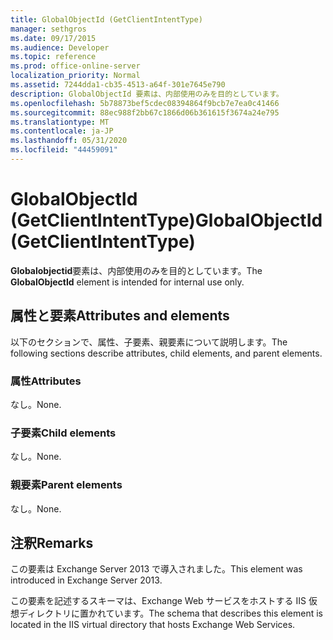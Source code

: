 ```yaml
---
title: GlobalObjectId (GetClientIntentType)
manager: sethgros
ms.date: 09/17/2015
ms.audience: Developer
ms.topic: reference
ms.prod: office-online-server
localization_priority: Normal
ms.assetid: 7244dda1-cb35-4513-a64f-301e7645e790
description: GlobalObjectId 要素は、内部使用のみを目的としています。
ms.openlocfilehash: 5b78873bef5cdec08394864f9bcb7e7ea0c41466
ms.sourcegitcommit: 88ec988f2bb67c1866d06b361615f3674a24e795
ms.translationtype: MT
ms.contentlocale: ja-JP
ms.lasthandoff: 05/31/2020
ms.locfileid: "44459091"
---
```

# <a name="globalobjectid-getclientintenttype"></a><span data-ttu-id="6bbe5-103">GlobalObjectId (GetClientIntentType)</span><span class="sxs-lookup"><span data-stu-id="6bbe5-103">GlobalObjectId (GetClientIntentType)</span></span>

<span data-ttu-id="6bbe5-104">**Globalobjectid**要素は、内部使用のみを目的としています。</span><span class="sxs-lookup"><span data-stu-id="6bbe5-104">The **GlobalObjectId** element is intended for internal use only.</span></span> 

## <a name="attributes-and-elements"></a><span data-ttu-id="6bbe5-105">属性と要素</span><span class="sxs-lookup"><span data-stu-id="6bbe5-105">Attributes and elements</span></span>

<span data-ttu-id="6bbe5-106">以下のセクションで、属性、子要素、親要素について説明します。</span><span class="sxs-lookup"><span data-stu-id="6bbe5-106">The following sections describe attributes, child elements, and parent elements.</span></span>
  
### <a name="attributes"></a><span data-ttu-id="6bbe5-107">属性</span><span class="sxs-lookup"><span data-stu-id="6bbe5-107">Attributes</span></span>

<span data-ttu-id="6bbe5-108">なし。</span><span class="sxs-lookup"><span data-stu-id="6bbe5-108">None.</span></span>
  
### <a name="child-elements"></a><span data-ttu-id="6bbe5-109">子要素</span><span class="sxs-lookup"><span data-stu-id="6bbe5-109">Child elements</span></span>

<span data-ttu-id="6bbe5-110">なし。</span><span class="sxs-lookup"><span data-stu-id="6bbe5-110">None.</span></span>
  
### <a name="parent-elements"></a><span data-ttu-id="6bbe5-111">親要素</span><span class="sxs-lookup"><span data-stu-id="6bbe5-111">Parent elements</span></span>

<span data-ttu-id="6bbe5-112">なし。</span><span class="sxs-lookup"><span data-stu-id="6bbe5-112">None.</span></span>
  
## <a name="remarks"></a><span data-ttu-id="6bbe5-113">注釈</span><span class="sxs-lookup"><span data-stu-id="6bbe5-113">Remarks</span></span>

<span data-ttu-id="6bbe5-114">この要素は Exchange Server 2013 で導入されました。</span><span class="sxs-lookup"><span data-stu-id="6bbe5-114">This element was introduced in Exchange Server 2013.</span></span>
  
<span data-ttu-id="6bbe5-115">この要素を記述するスキーマは、Exchange Web サービスをホストする IIS 仮想ディレクトリに置かれています。</span><span class="sxs-lookup"><span data-stu-id="6bbe5-115">The schema that describes this element is located in the IIS virtual directory that hosts Exchange Web Services.</span></span>
  

